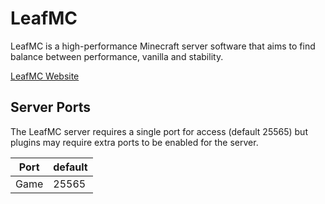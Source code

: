 # LeafMC
LeafMC is a high-performance Minecraft server software that aims to find balance between performance, vanilla and stability.

[LeafMC Website](https://www.leafmc.one/)

## Server Ports
The LeafMC server requires a single port for access (default 25565) but plugins may require extra ports to be enabled for the server.

| Port | **default** |
|------|-------------|
| Game | 25565       |
